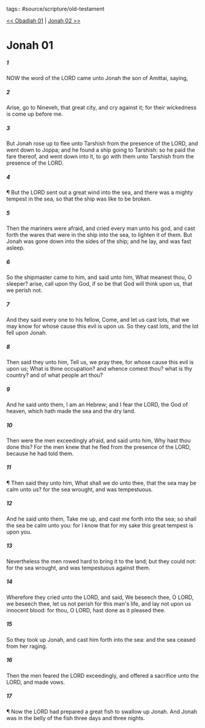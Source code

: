 tags:: #source/scripture/old-testament

[<< Obadiah 01](source/scripture/old-testament/31_Obadiah/Obadiah_01.md) | [Jonah 02 >>](source/scripture/old-testament/32_Jonah/Jonah_02.md)

# Jonah 01

##### 1

NOW the word of the LORD came unto Jonah the son of Amittai, saying,

##### 2

Arise, go to Nineveh, that great city, and cry against it; for their wickedness is come up before me.

##### 3

But Jonah rose up to flee unto Tarshish from the presence of the LORD, and went down to Joppa; and he found a ship going to Tarshish: so he paid the fare thereof, and went down into it, to go with them unto Tarshish from the presence of the LORD.

##### 4

¶ But the LORD sent out a great wind into the sea, and there was a mighty tempest in the sea, so that the ship was like to be broken.

##### 5

Then the mariners were afraid, and cried every man unto his god, and cast forth the wares that were in the ship into the sea, to lighten it of them. But Jonah was gone down into the sides of the ship; and he lay, and was fast asleep.

##### 6

So the shipmaster came to him, and said unto him, What meanest thou, O sleeper? arise, call upon thy God, if so be that God will think upon us, that we perish not.

##### 7

And they said every one to his fellow, Come, and let us cast lots, that we may know for whose cause this evil is upon us. So they cast lots, and the lot fell upon Jonah.

##### 8

Then said they unto him, Tell us, we pray thee, for whose cause this evil is upon us; What is thine occupation? and whence comest thou? what is thy country? and of what people art thou?

##### 9

And he said unto them, I am an Hebrew; and I fear the LORD, the God of heaven, which hath made the sea and the dry land.

##### 10

Then were the men exceedingly afraid, and said unto him, Why hast thou done this? For the men knew that he fled from the presence of the LORD, because he had told them.

##### 11

¶ Then said they unto him, What shall we do unto thee, that the sea may be calm unto us? for the sea wrought, and was tempestuous.

##### 12

And he said unto them, Take me up, and cast me forth into the sea; so shall the sea be calm unto you: for I know that for my sake this great tempest is upon you.

##### 13

Nevertheless the men rowed hard to bring it to the land; but they could not: for the sea wrought, and was tempestuous against them.

##### 14

Wherefore they cried unto the LORD, and said, We beseech thee, O LORD, we beseech thee, let us not perish for this man's life, and lay not upon us innocent blood: for thou, O LORD, hast done as it pleased thee.

##### 15

So they took up Jonah, and cast him forth into the sea: and the sea ceased from her raging.

##### 16

Then the men feared the LORD exceedingly, and offered a sacrifice unto the LORD, and made vows.

##### 17

¶ Now the LORD had prepared a great fish to swallow up Jonah. And Jonah was in the belly of the fish three days and three nights.
